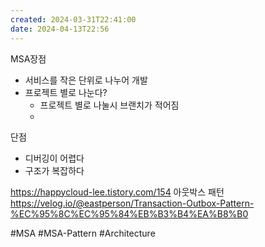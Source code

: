 ```yaml
---
created: 2024-03-31T22:41:00
date: 2024-04-13T22:56
---
```

MSA장점
- 서비스를 작은 단위로 나누어 개발
- 프로젝트 별로 나눈다?
	- 프로젝트 별로 나눌시 브랜치가 적어짐
	- 


단점
- 디버깅이 어렵다
- 구조가 복잡하다


https://happycloud-lee.tistory.com/154
아웃박스 패턴
https://velog.io/@eastperson/Transaction-Outbox-Pattern-%EC%95%8C%EC%95%84%EB%B3%B4%EA%B8%B0

#MSA
#MSA-Pattern
#Architecture 
